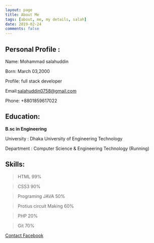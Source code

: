 ```yaml
---
layout: page
title: About Me
tags: [about, me, my details, salah]
date: 2019-02-24
comments: false
---
```

    
    
## Personal Profile :

Name: Mohammad salahuddin

Born: March 03,2000

Profile: full stack developer

Email:salahuddin0758@gmail.com

Phone: +8801859617022

## Education:

**B.sc in Engineering**

University	 : Dhaka University of Engineering Technology

Department	 : Computer Science & Engineering Technology (Running)

        
## Skills:

> HTML 99%

> CSS3 90%

> Programing JAVA 50%

> Protius circuit Making 60%

> PHP 20%

> Git 70%



<a href="https://www.facebook.com/profile.php?id=100007519157769" class="btn btn-primary">Contact Facebook</a>

